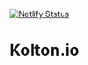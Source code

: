 [![Netlify Status](https://api.netlify.com/api/v1/badges/5c27a60b-c3bf-47cf-9ee0-5857dfe3aab0/deploy-status)](https://app.netlify.com/sites/kolton/deploys)

# Kolton.io
